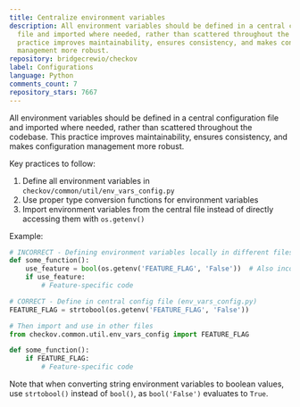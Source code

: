 ```yaml
---
title: Centralize environment variables
description: All environment variables should be defined in a central configuration
  file and imported where needed, rather than scattered throughout the codebase. This
  practice improves maintainability, ensures consistency, and makes configuration
  management more robust.
repository: bridgecrewio/checkov
label: Configurations
language: Python
comments_count: 7
repository_stars: 7667
---
```


All environment variables should be defined in a central configuration file and imported where needed, rather than scattered throughout the codebase. This practice improves maintainability, ensures consistency, and makes configuration management more robust.

Key practices to follow:
1. Define all environment variables in `checkov/common/util/env_vars_config.py`
2. Use proper type conversion functions for environment variables
3. Import environment variables from the central file instead of directly accessing them with `os.getenv()`

Example:
```python
# INCORRECT - Defining environment variables locally in different files
def some_function():
    use_feature = bool(os.getenv('FEATURE_FLAG', 'False'))  # Also incorrect conversion!
    if use_feature:
        # Feature-specific code

# CORRECT - Define in central config file (env_vars_config.py)
FEATURE_FLAG = strtobool(os.getenv('FEATURE_FLAG', 'False'))

# Then import and use in other files
from checkov.common.util.env_vars_config import FEATURE_FLAG

def some_function():
    if FEATURE_FLAG:
        # Feature-specific code
```

Note that when converting string environment variables to boolean values, use `strtobool()` instead of `bool()`, as `bool('False')` evaluates to `True`.
